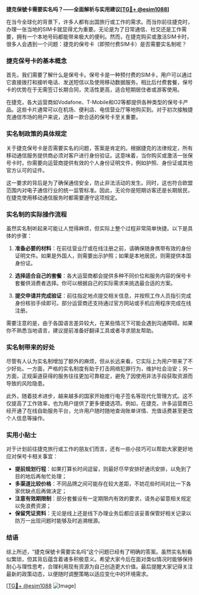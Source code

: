 **捷克保號卡需要实名吗？——全面解析与实用建议[[TG💪+ @esim1088](https://t.me/s/esim1088)]**

在当今全球化的背景下，许多人都有出国旅行或工作的需求。而当你前往捷克时，办理一张当地的SIM卡就显得尤为重要。无论是为了日常通信、社交还是工作需要，拥有一个本地号码都能带来极大的便利。然而，在捷克购买或激活SIM卡时，很多人会遇到一个问题：捷克的保号卡（即预付费SIM卡）是否需要实名制呢？

### 捷克保号卡的基本概念

首先，我们需要了解什么是保号卡。保号卡是一种预付费的SIM卡，用户可以通过它直接拨打和接听电话、发送短信以及使用移动数据服务。相比后付费套餐，保号卡的优势在于无需签订长期合同，灵活性更高，适合短期居住者或游客使用。

在捷克，各大运营商如Vodafone、T-Mobile和O2等都提供各种类型的保号卡产品。这些卡片通常可以在机场、便利店、电信营业厅等地购买到。对于初次接触捷克通信市场的用户来说，选择一款合适的保号卡至关重要。

### 实名制政策的具体规定

关于捷克保号卡是否需要实名的问题，答案是肯定的。根据捷克的法律规定，所有移动通信服务提供商必须对客户进行身份验证。这意味着，当你购买或激活一张保号卡时，你需要向运营商提供有效的个人身份证明文件，例如护照、身份证或其他官方认可的证件。

这一要求的背后是为了确保通信安全，防止非法活动的发生。同时，这也符合欧盟范围内对电子通信行业的统一监管标准。因此，无论你是短期访客还是长期居民，在捷克使用移动通信服务时都需要遵守这项规定。

### 实名制的实际操作流程

虽然实名制听起来可能让人觉得麻烦，但实际上整个过程非常简单快捷。以下是具体的步骤：

1. **准备必要的材料**：在前往营业厅或在线注册之前，请确保随身携带有效的身份证明文件。如果是外国人，则需要出示护照；如果是本地居民，则需提供本国身份证。
   
2. **选择适合自己的套餐**：各大运营商都会提供多种不同价位和服务内容的保号卡套餐供消费者选择。你可以根据自己的实际需求来挑选最合适的方案。

3. **提交申请并完成验证**：前往指定地点提交相关信息，并按照工作人员指引完成身份核验手续即可。部分运营商还支持通过官方网站或手机应用程序完成在线注册。

需要注意的是，由于各国语言差异较大，在某些情况下可能会遇到沟通障碍。如果你不熟悉当地语言，建议提前准备好翻译工具或者寻求朋友帮助。

### 实名制带来的好处

尽管有人认为实名制增加了额外的麻烦，但从长远来看，它实际上为用户带来了不少好处。一方面，严格的实名制度有助于打击网络犯罪行为，维护社会治安；另一方面，正规渠道获得的服务往往更加可靠稳定，避免了因使用非法手段获取资源而导致的风险隐患。

此外，随着技术进步，越来越多的国家开始推行电子签名等现代化管理方式。这不仅提高了工作效率，也为用户提供了更多便捷选项。例如，在捷克，许多运营商已经开通了在线自助服务平台，允许用户随时随地查询账单详情、充值话费甚至更改个人信息等操作。

### 实用小贴士

对于计划前往捷克旅行或工作的朋友们而言，还有一些小技巧可以帮助大家更好地应对保号卡相关事宜：

- **提前规划行程**：如果打算长时间逗留，则最好尽早安排好通讯安排，以免到了目的地后再匆忙处理；
- **多渠道比较价格**：不同品牌之间可能存在较大差距，不妨花些时间对比一下各家优缺点后再做决定；
- **注意有效期限制**：部分套餐设有一定期限内有效的要求，请务必留意相关规定以免浪费资源；
- **保留凭证资料**：无论是线上还是线下办理业务后都应该妥善保管好相关记录以防万一出现问题时能够及时追溯根源。

### 结语

综上所述，“捷克保號卡需要实名吗”这个问题已经有了明确的答案。虽然实名制看似繁琐，但其背后蕴含着诸多积极意义。希望大家今后在面对类似情况时能够保持耐心与理性思考，合理利用现有资源为自己创造更大价值。最后提醒大家记得关注最新的政策动态，以便随时调整策略以适应变化中的环境需求。

[[TG💪+ @esim1088](https://t.me/s/esim1088) ![Image](https://i.postimg.cc/4NQfJmqS/Snipaste-2025-05-13-00-14-12.png)]